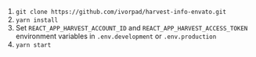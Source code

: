 1. `git clone https://github.com/ivorpad/harvest-info-envato.git`
2. `yarn install`
3. Set `REACT_APP_HARVEST_ACCOUNT_ID` and `REACT_APP_HARVEST_ACCESS_TOKEN` environment variables in `.env.development` or `.env.production`
4. `yarn start`